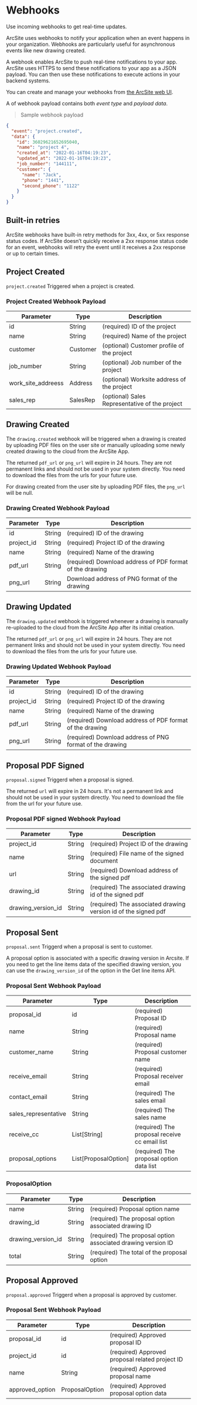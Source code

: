 # Webhooks

Use incoming webhooks to get real-time updates.

ArcSite uses webhooks to notify your application when an event happens in your organization. Webhooks are particularly useful for asynchronous events like new drawing created.

A webhook enables ArcSite to push real-time notifications to your app. ArcSite uses HTTPS to send these notifications to your app as a JSON payload. You can then use these notifications to execute actions in your backend systems.

You can create and manage your webhooks from [the ArcSite web UI](https://user.arcsiteapp.com#/admin).

A of webhook payload contains both _event type_ and _payload data_.

> Sample webhook payload

```json
{
  "event": "project.created",
  "data": {
    "id": 36029621652695040,
    "name": "project 4",
    "created_at": "2022-01-16T04:19:23",
    "updated_at": "2022-01-16T04:19:23",
    "job_number": "144111",
    "customer": {
      "name": "Jack",
      "phone": "1441",
      "second_phone": "1122"
    }
  }
}
```

## Built-in retries

ArcSite webhooks have built-in retry methods for 3xx, 4xx, or 5xx response status codes. If ArcSite doesn’t quickly receive a 2xx response status code for an event, webhooks will retry the event until it receives a 2xx response or up to certain times.

## Project Created

`project.created` Triggered when a project is created.

### Project Created Webhook Payload

| Parameter          | Type     | Description                                    |
| ------------------ | -------- | ---------------------------------------------- |
| id                 | String   | (required) ID of the project                   |
| name               | String   | (required) Name of the project                 |
| customer           | Customer | (optional) Customer profile of the project     |
| job_number         | String   | (optional) Job number of the project           |
| work_site_addreess | Address  | (optional) Worksite address of the project     |
| sales_rep          | SalesRep | (optional) Sales Representative of the project |

## Drawing Created

The `drawing.created` webhook will be triggered when a drawing is created by uploading PDF files on the user site or manually uploading some newly created drawing to the cloud from the ArcSite App.

<aside class="notice">
The returned <code>pdf_url</code> or <code>png_url</code> will expire in 24 hours. They are not permanent links and should not be used in your system directly. You need to download the files from the urls for your future use.

For drawing created from the user site by uploading PDF files, the <code>png_url</code> will be null.

</aside>

### Drawing Created Webhook Payload

| Parameter  | Type   | Description                                              |
| ---------- | ------ | -------------------------------------------------------- |
| id         | String | (required) ID of the drawing                             |
| project_id | String | (required) Project ID of the drawing                     |
| name       | String | (required) Name of the drawing                           |
| pdf_url    | String | (required) Download address of PDF format of the drawing |
| png_url    | String | Download address of PNG format of the drawing            |

## Drawing Updated

The `drawing.updated` webhook is triggered whenever a drawing is manually re-uploaded to the cloud from the ArcSite App after its initial creation.

<aside class="notice">
The returned <code>pdf_url</code> or <code>png_url</code> will expire in 24 hours. They are not permanent links and should not be used in your system directly. You need to download the files from the urls for your future use. 
</aside>

### Drawing Updated Webhook Payload

| Parameter  | Type   | Description                                              |
| ---------- | ------ | -------------------------------------------------------- |
| id         | String | (required) ID of the drawing                             |
| project_id | String | (required) Project ID of the drawing                     |
| name       | String | (required) Name of the drawing                           |
| pdf_url    | String | (required) Download address of PDF format of the drawing |
| png_url    | String | (required) Download address of PNG format of the drawing |

## Proposal PDF Signed

`proposal.signed` Triggerd when a proposal is signed.

<aside class="notice">
The returned <code>url</code> will expire in 24 hours. It's not a permanent link and should not be used in your system directly. You need to download the file from the url for your future use. 
</aside>

### Proposal PDF signed Webhook Payload

| Parameter          | Type   | Description                                                    |
|--------------------| ------ |----------------------------------------------------------------|
| project_id         | String | (required) Project ID of the drawing                           |
| name               | String | (required) File name of the signed document                    |
| url                | String | (required) Download address of the signed pdf                  |
| drawing_id         | String | (required) The associated drawing id of the signed pdf         |
| drawing_version_id | String | (required) The associated drawing version id of the signed pdf |


## Proposal Sent

`proposal.sent` Triggerd when a proposal is sent to customer.

<aside class="notice">
A proposal option is associated with a specific drawing version in Arcsite. If you need to get the line items data of the specified drawing version, you can use the <code>drawing_version_id</code> of the option in the Get line items API.
</aside>

### Proposal Sent Webhook Payload

| Parameter            | Type                 | Description                                  |
|----------------------|----------------------|----------------------------------------------|
| proposal_id          | id                   | (required) Proposal ID                       |
| name                 | String               | (required) Proposal name                     |
| customer_name        | String               | (required) Proposal customer name            |
| receive_email        | String               | (required) Proposal receiver email           |
| contact_email        | String               | (required) The sales email                   |
| sales_representative | String               | (required) The sales name                    |
| receive_cc           | List[String]         | (required) The proposal receive cc email list |
| proposal_options     | List[ProposalOption] | (required) The proposal option data list     |

### ProposalOption

| Parameter            | Type                 | Description                                                  |
|----------------------|----------------------|--------------------------------------------------------------|
| name                 | String               | (required) Proposal option name                              |
| drawing_id           | String               | (required) The proposal option associated drawing ID         |
| drawing_version_id   | String               | (required) The proposal option associated drawing version ID |
| total                | String               | (required) The total of the proposal option                  |


## Proposal Approved

`proposal.approved` Triggerd when a proposal is approved by customer.


### Proposal Sent Webhook Payload

| Parameter                 | Type                 | Description                                     |
|---------------------------|----------------------|-------------------------------------------------|
| proposal_id               | id                   | (required) Approved proposal ID                 |
| project_id                | id                   | (required) Approved proposal related project ID |
| name                      | String               | (required) Approved proposal name               |
| approved_option           | ProposalOption       | (required) Approved proposal option data        |
